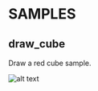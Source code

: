 # SAMPLES

## draw_cube
Draw a red cube sample.

![alt text](https://github.com/rlopezll/PsxJamBootstrap/tree/main/samples/screenshots/draw_cube.JPG?raw=true)

